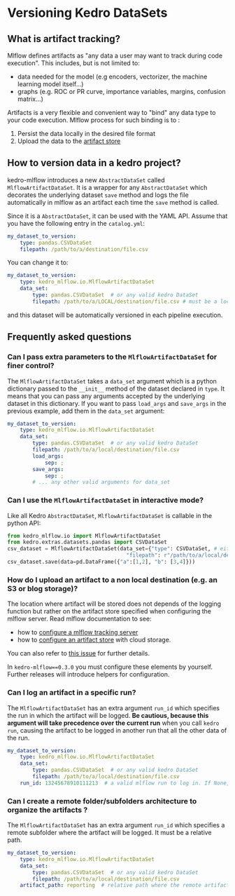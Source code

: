 # Versioning Kedro DataSets
## What is artifact tracking?

Mlflow defines artifacts as "any data a user may want to track during code execution". This includes, but is not limited to:
- data needed for the model (e.g encoders, vectorizer, the machine learning model itself...)
- graphs (e.g. ROC or PR curve, importance variables, margins,  confusion matrix...)

Artifacts is a very flexible and convenient way to "bind" any data type to your code execution.
Mlflow process for such binding is to :
1. Persist the data locally in the desired file format
2. Upload the data to the [artifact store](./03_configuration.md)

## How to version data in a kedro project?

kedro-mlflow introduces a new ``AbstractDataSet`` called ``MlflowArtifactDataSet``. It is a wrapper for any ``AbstractDataSet`` which decorates the underlying dataset ``save`` method and logs the file automatically in mlflow as an artifact each time the ``save`` method is called.

Since it is a ``AbstractDataSet``, it can be used with the YAML API. Assume that you have the following entry in the ``catalog.yml``:

```yaml
my_dataset_to_version:
    type: pandas.CSVDataSet
    filepath: /path/to/a/destination/file.csv
```

You can change it to:

```yaml
my_dataset_to_version:
    type: kedro_mlflow.io.MlflowArtifactDataSet
    data_set:
        type: pandas.CSVDataSet  # or any valid kedro DataSet
        filepath: /path/to/a/LOCAL/destination/file.csv # must be a local file, wherever you want to log the data in the end
```
and this dataset will be automatically versioned in each pipeline execution.

## Frequently asked questions
### Can I pass extra parameters to the ``MlflowArtifactDataSet`` for finer control?
The ``MlflowArtifactDataSet`` takes a ``data_set`` argument which is a python dictionary passed to the ``__init__`` method of the dataset declared in ``type``. It means that you can pass any arguments accepted by the underlying dataset in this dictionary. If you want to pass ``load_args`` and ``save_args`` in the previous example, add them in the ``data_set`` argument:

```yaml
my_dataset_to_version:
    type: kedro_mlflow.io.MlflowArtifactDataSet
    data_set:
        type: pandas.CSVDataSet  # or any valid kedro DataSet
        filepath: /path/to/a/local/destination/file.csv
        load_args:
            sep: ;
        save_args:
            sep: ;
        # ... any other valid arguments for data_set
```

### Can I use the ``MlflowArtifactDataSet`` in interactive mode?
Like all Kedro ``AbstractDataSet``, ``MlflowArtifactDataSet`` is callable in the python API:
```python
from kedro_mlflow.io import MlflowArtifactDataSet
from kedro.extras.datasets.pandas import CSVDataSet
csv_dataset = MlflowArtifactDataSet(data_set={"type": CSVDataSet, # either a string "pandas.CSVDataSet" or the class
                                      "filepath": r"/path/to/a/local/destination/file.csv"})
csv_dataset.save(data=pd.DataFrame({"a":[1,2], "b": [3,4]}))
```

### How do I upload an artifact to a non local destination (e.g. an S3 or blog storage)?
The location where artifact will be stored does not depends of the logging function but rather on the artifact store specified when configuring the mlflow server. Read mlflow documentation to see:
- how to [configure a mlflow tracking server](https://www.mlflow.org/docs/latest/tracking.html#mlflow-tracking-servers)
- how to [configure an artifact store](https://www.mlflow.org/docs/latest/tracking.html#id10) with cloud storage.

You can also refer to [this issue](https://github.com/Galileo-Galilei/kedro-mlflow/issues/15) for further details.

In ``kedro-mlflow==0.3.0`` you must configure these elements by yourself. Further releases will introduce helpers for configuration.

### Can I log an artifact in a specific run?
The ``MlflowArtifactDataSet`` has an extra argument ``run_id`` which specifies the run in which the artifact will be logged. **Be cautious, because this argument will take precedence over the current run** when you call ``kedro run``, causing the artifact to be logged in another run that all the other data of the run.
```yaml
my_dataset_to_version:
    type: kedro_mlflow.io.MlflowArtifactDataSet
    data_set:
        type: pandas.CSVDataSet  # or any valid kedro DataSet
        filepath: /path/to/a/local/destination/file.csv
    run_id: 13245678910111213  # a valid mlflow run to log in. If None, default to active run
```

### Can I create a remote folder/subfolders architecture to organize the artifacts ?
The ``MlflowArtifactDataSet`` has an extra argument ``run_id`` which specifies a remote subfolder where the artifact will be logged. It must be a relative path.
```yaml
my_dataset_to_version:
    type: kedro_mlflow.io.MlflowArtifactDataSet
    data_set:
        type: pandas.CSVDataSet  # or any valid kedro DataSet
        filepath: /path/to/a/local/destination/file.csv
    artifact_path: reporting  # relative path where the remote artifact must be stored. if None, saved in root folder.
```
